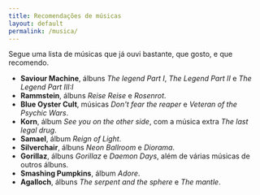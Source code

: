 ```yaml
---
title: Recomendações de músicas
layout: default
permalink: /musica/
---
```


Segue uma lista de músicas que já ouvi bastante, que gosto, e que recomendo.

- **Saviour Machine**, álbuns *The legend Part I*, *The Legend Part II* e *The Legend Part III:I*
- **Rammstein**, álbuns *Reise Reise* e *Rosenrot*.
- **Blue Oyster Cult**, músicas *Don't fear the reaper* e *Veteran of the Psychic Wars*.
- **Korn**, álbum *See you on the other side*, com a música extra *The last legal drug*.
- **Samael**, álbum *Reign of Light*.
- **Silverchair**, álbuns *Neon Ballroom* e *Diorama*.
- **Gorillaz**, álbuns *Gorillaz* e *Daemon Days*, além de várias músicas de outros álbuns.
- **Smashing Pumpkins**, álbum *Adore*.
- **Agalloch**, álbuns *The serpent and the sphere* e *The mantle*.


